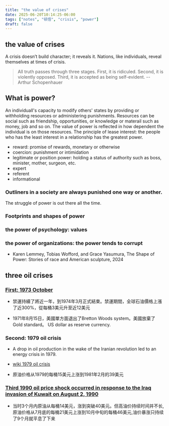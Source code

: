 ```yaml
---
title: "the value of crises"
date: 2025-06-20T10:14:25-06:00
tags: ["notes", "顿悟", "crisis", "power"]
draft: false
---
```


## the value of crises

A crisis doesn’t build character; it reveals it. Nations, like individuals, reveal themselves at times of crisis.

> All truth passes through three stages. First, it is ridiculed. Second, it is violently opposed. Third, it is accepted as being self-evident. -- Arthur Schopenhauer

## What is power? 

An individuall's capacity to modify others' states by providing or withholding resources or administering punishments. Resources can be social such as friendship, opportunities, or knowledge or materail such as money, job and so on. The value of power is reflected in how dependent the individual is on those resources. The principle of lease interest: the people who has the least interest in a relationship has the greatest power.

* reward: promise of rewards, monetary or otherwise
* coercion: punishment or intimidation
* legitimate or position power: holding a status of authority such as boss, minister, mother, surgeon, etc.
* expert
* referent
* informational

### Outliners in a society are always punished one way or another. 

The struggle of power is out there all the time.

### Footprints and shapes of power

### the power of psychology: values

### the power of organizations: the power tends to corrupt

* Karen Lemmey, Tobias Wofford, and Grace Yasumura, The Shape of Power: Stories of race and American sculpture, 2024

## three oil crises

### [First: 1973 October](https://en.wikipedia.org/wiki/1973_oil_crisis)

* 禁運持續了將近一年，到1974年3月正式結束。禁運期間，全球石油價格上漲了近300%，從每桶3美元升至近12美元

* 1971年8月15日，美國單方面退出了Bretton Woods system。美國放棄了Gold standard。
US dollar as reserve currency.

### Second: 1979 oil crisis

* A drop in oil production in the wake of the Iranian revolution led to an energy crisis in 1979.

* [wiki 1979 oil crisis](https://en.wikipedia.org/wiki/1979_oil_crisis)

* 原油价格从1979的每桶15美元上涨到1981年2月的39美元

### [Third 1990 oil price shock occurred in response to the Iraq invasion of Kuwait on August 2, 1990](https://en.wikipedia.org/wiki/1990_oil_price_shock)

* 当时3个月内原油从每桶14美元，涨到突破40美元。但高油价持续时间并不长,原油价格从7月底的每桶21美元上涨到10月中旬的每桶46美元,油价暴涨只持续了9个月就平息了下来

